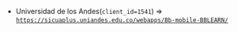  - Universidad de los Andes(`client_id=1541`) => [`https://sicuaplus.uniandes.edu.co/webapps/Bb-mobile-BBLEARN/`](https://sicuaplus.uniandes.edu.co/webapps/Bb-mobile-BBLEARN/)

